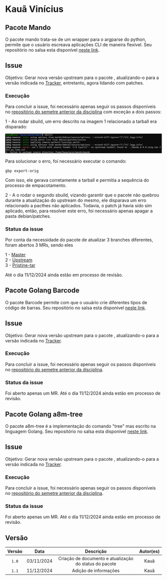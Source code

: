 # Kauã Vinícius

## Pacote Mando

O pacote mando trata-se de um wrapper para o argparse do python, permite que o usuário escreava aplicações CLI de maneira flexível. Seu repositório no salsa esta disponível [neste link](https://salsa.debian.org/python-team/packages/mando). 

## Issue 

Objetivo: Gerar nova versão upstream para o pacote , atualizando-o para a versão indicada no [Tracker](https://tracker.debian.org/pkg/mando), entretanto, agora lidando com patches.

### Execução

Para concluir a issue, foi necessário apenas seguir os passos disponíveis no [repositório do semetre anterior da disciplina](https://mylena-angelica.github.io/Debian-GCES-24.1/tutoriais/atualizacao_upstream/) com exceção a dois passos: </br>

1 - Ao rodar sbuild, um erro descrito na imagem 1 relacionado a tarball era disparado:

![Erro Mando](../img/kaua_erro_mando.png)

Para solucionar o erro, foi necessário executar o comando:

```
gbp export-orig
```

Com isso, ele gerava corretamente a tarball e permitia a sequência do processo de empacotamento.

2 - A o rodar o segundo sbuild, vizando garantir que o pacote não quebrou durante a atualização do upstream do mesmo, ele disparava um erro relacionado a pacthes não aplicados. Todavia, o patch já havia sido sim aplicado, então, para resolver este erro, foi necessário apenas apagar a pasta debian/patches.

### Status da issue
Por conta da necessidade do pacote de atualizar 3 branches diferentes, foram abertos 3 MRs, sendo eles

1 - [Master](https://salsa.debian.org/python-team/packages/mando/-/merge_requests/5) <br/>
2 - [Upstream](https://salsa.debian.org/python-team/packages/mando/-/merge_requests/3) <br/>
3 - [Pristine-tar](https://salsa.debian.org/python-team/packages/mando/-/merge_requests/4) <br/>

Até o dia 11/12/2024 ainda estão em processo de revisão.

## Pacote Golang Barcode

O pacote Barcode permite com que o usuário crie diferentes tipos de código de barras. Seu repositório no salsa esta disponível [neste link](https://salsa.debian.org/go-team/packages/golang-barcode). 

## Issue 

Objetivo: Gerar nova versão upstream para o pacote , atualizando-o para a versão indicada no [Tracker](https://tracker.debian.org/pkg/golang-barcode).

### Execução

Para concluir a issue, foi necessário apenas seguir os passos disponíveis no [repositório do semetre anterior da disciplina](https://mylena-angelica.github.io/Debian-GCES-24.1/tutoriais/atualizacao_upstream/).

### Status da issue
Foi aberto apenas um MR. Até o dia 11/12/2024 ainda estão em processo de revisão.

## Pacote Golang a8m-tree

O pacote a8m-tree é a implementação do comando "tree" mas escrito na linguagem Golang. Seu repositório no salsa esta disponível [neste link](https://salsa.debian.org/go-team/packages/golang-github-a8m-tree). 

## Issue 

Objetivo: Gerar nova versão upstream para o pacote , atualizando-o para a versão indicada no [Tracker](https://tracker.debian.org/pkg/golang-github-a8m-tree).

### Execução

Para concluir a issue, foi necessário apenas seguir os passos disponíveis no [repositório do semetre anterior da disciplina](https://mylena-angelica.github.io/Debian-GCES-24.1/tutoriais/atualizacao_upstream/).

### Status da issue
Foi aberto apenas um MR. Até o dia 11/12/2024 ainda estão em processo de revisão.

## Versão

| Versão |    Data    |         Descrição          |  Autor(es)  |
| :----: | :--------: | :------------------------: | :---------: |
| `1.0`  | 03/11/2024 | Criação de documento e atualização do status do pacote| Kauã |
| `1.1`  | 11/12/2024 | Adição de informações      | Kauã|
